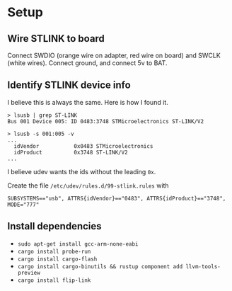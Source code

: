 # Setup

## Wire STLINK to board

Connect SWDIO (orange wire on adapter, red wire on board) and SWCLK (white wires). Connect ground, and connect 5v to BAT.

## Identify STLINK device info

I believe this is always the same. Here is how I found it.

```
> lsusb | grep ST-LINK
Bus 001 Device 005: ID 0483:3748 STMicroelectronics ST-LINK/V2

> lsusb -s 001:005 -v
...
  idVendor           0x0483 STMicroelectronics
  idProduct          0x3748 ST-LINK/V2
...
```

I believe udev wants the ids without the leading `0x`.

Create the file `/etc/udev/rules.d/99-stlink.rules` with

```
SUBSYSTEMS=="usb", ATTRS{idVendor}=="0483", ATTRS{idProduct}=="3748", MODE="777"

```

## Install dependencies

- `sudo apt-get install gcc-arm-none-eabi`
- `cargo install probe-run`
- `cargo install cargo-flash`
- `cargo install cargo-binutils && rustup component add llvm-tools-preview`
- `cargo install flip-link`

